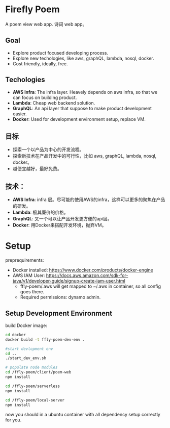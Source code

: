 # Firefly Poem
A poem view web app.
诗词 web app。

## Goal
* Explore product focused developing process. 
* Explore new techologies, like aws, graphQL, lambda, nosql, docker. 
* Cost friendly, ideally, free.

## Techologies
* **AWS Infra**: The infra layer. Heavely depends on aws infra, so that we can focus on building product.
* **Lambda**: Cheap web backend solution.
* **GraphQL**: An api layer that suppose to make product development easier.
* **Docker**: Used for development environment setup, replace VM.

## 目标
* 探索一个以产品为中心的开发流程。
* 探索新技术在产品开发中的可行性，比如 aws, graphQL, lambda, nosql, docker。
* 越便宜越好，最好免费。

## 技术：
* **AWS Infra**: infra 层。尽可能的使用AWS的infra，这样可以更多的聚焦在产品的研发。
* **Lambda**: 极其廉价的价格。
* **GraphQL**: 又一个可以让产品开发更方便的api层。
* **Docker**: 用Docker来搭配开发环境，抛弃VM。

# Setup
preprequirements: 
* Docker installed: https://www.docker.com/products/docker-engine
* AWS IAM User: https://docs.aws.amazon.com/sdk-for-java/v1/developer-guide/signup-create-iam-user.html
  * ffly-poem/.aws will get mapped to ~/.aws in container, so all config goes there.
  * Required permissions: dynamo admin.

## Setup Development Environment
build Docker image:
```bash
cd docker
docker build -t ffly-poem-dev-env .

#start devlopment env
cd ..
./start_dev_env.sh

# populate node modules
cd /ffly-poem/client/poem-web
npm install 

cd /ffly-poem/serverless
npm install

cd /ffly-poem/local-server
npm install
```
now you should in a ubuntu container with all dependency setup correctly for you.
